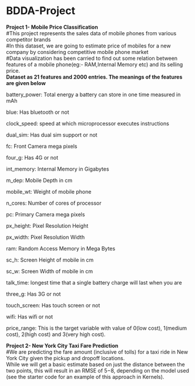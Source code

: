 # BDDA-Project
 
**Project 1- Mobile Price Classification**<br>
#This project represents the sales data of mobile phones from various competitor brands<br>
#In this dataset, we are going to estimate price of mobiles for a new company by considering competitive mobile phone market<br>
#Data visualization has been carried to find out some relation between features of a mobile phone(eg:- RAM,Internal Memory etc) and its selling price.<br>
**Dataset as 21 features and 2000 entries. The meanings of the features are given below**<br>

battery_power: Total energy a battery can store in one time measured in mAh

blue: Has bluetooth or not

clock_speed: speed at which microprocessor executes instructions

dual_sim: Has dual sim support or not

fc: Front Camera mega pixels

four_g: Has 4G or not

int_memory: Internal Memory in Gigabytes

m_dep: Mobile Depth in cm

mobile_wt: Weight of mobile phone

n_cores: Number of cores of processor

pc: Primary Camera mega pixels

px_height: Pixel Resolution Height

px_width: Pixel Resolution Width

ram: Random Access Memory in Mega Bytes

sc_h: Screen Height of mobile in cm

sc_w: Screen Width of mobile in cm

talk_time: longest time that a single battery charge will last when you are

three_g: Has 3G or not

touch_screen: Has touch screen or not

wifi: Has wifi or not

price_range: This is the target variable with value of 0(low cost), 1(medium cost), 2(high cost) and 3(very high cost).

**Project 2- New York City Taxi Fare Prediction**<br>
#We are predicting the fare amount (inclusive of tolls) for a taxi ride in New York City given the pickup and dropoff locations.<br>
While we will get a basic estimate based on just the distance between the two points, this will result in an RMSE of $5-$8, depending on the model used (see the starter code for an example of this approach in Kernels). 
